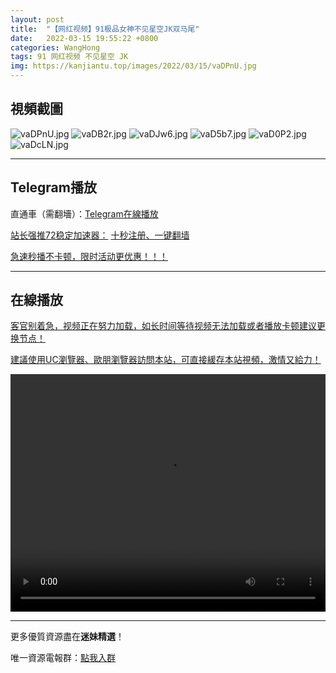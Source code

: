 ```yaml
---
layout: post
title:  "【网红视频】91极品女神不见星空JK双马尾"
date:   2022-03-15 19:55:22 +0800
categories: WangHong
tags: 91 网红视频 不见星空 JK
img: https://kanjiantu.top/images/2022/03/15/vaDPnU.jpg
---
```



## 視頻截圖

![vaDPnU.jpg](https://kanjiantu.top/images/2022/03/15/vaDPnU.jpg)
![vaDB2r.jpg](https://kanjiantu.top/images/2022/03/15/vaDB2r.jpg)
![vaDJw6.jpg](https://kanjiantu.top/images/2022/03/15/vaDJw6.jpg)
![vaD5b7.jpg](https://kanjiantu.top/images/2022/03/15/vaD5b7.jpg)
![vaD0P2.jpg](https://kanjiantu.top/images/2022/03/15/vaD0P2.jpg)
![vaDcLN.jpg](https://kanjiantu.top/images/2022/03/15/vaDcLN.jpg)
* * *
## Telegram播放

直通車（需翻墻）：[Telegram在線播放](https://t.me/mimeijingxuan/51)

<u>站长强推72稳定加速器：</u> [十秒注册、一键翻墙](https://www.mimei.blog/skip/vpn.html)


<u>急速秒播不卡顿，限时活动更优惠！！！</u>
* * *
## 在線播放
<u>客官别着急，视频正在努力加载，如长时间等待视频无法加载或者播放卡顿建议更换节点！</u>

<u>建議使用UC瀏覽器、歐朋瀏覽器訪問本站，可直接緩存本站視頻，激情又給力！</u>
<center><video src="https://cdn.publer.io/uploads/videos/6245e31cdb2797343b2490b2/f4b86007e259097153eb4349f5b96030.mp4" width="100%" height="380px"  controls="controls"></video></center>

* * *
更多優質資源盡在**迷妹精選**！

唯一資源電報群：[點我入群](https://t.me/mimeijingxuan)


